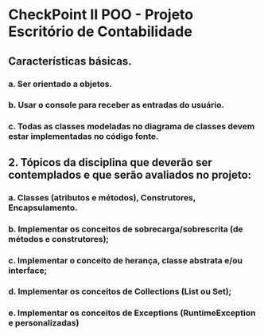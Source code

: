 # CheckPoint II POO - Projeto Escritório de Contabilidade

## Características básicas.

### a. Ser orientado a objetos.
### b. Usar o console para receber as entradas do usuário.
### c. Todas as classes modeladas no diagrama de classes devem estar implementadas no código fonte.


## 2. Tópicos da disciplina que deverão ser contemplados e que serão avaliados no projeto:

### a. Classes (atributos e métodos), Construtores, Encapsulamento.
### b. Implementar os conceitos de sobrecarga/sobrescrita (de métodos e construtores);
### c. Implementar o conceito de herança, classe abstrata e/ou interface;
### d. Implementar os conceitos de Collections (List ou Set);
### e. Implementar os conceitos de Exceptions (RuntimeException e personalizadas)